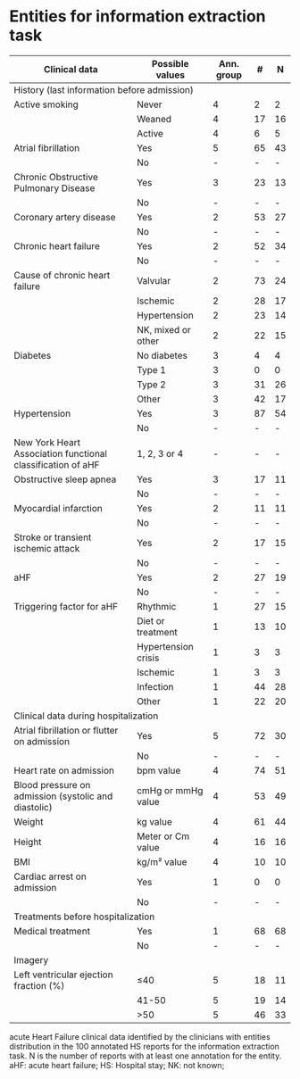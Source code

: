 # Entities for information extraction task


<table class="tg">
<thead>
  <tr>
    <th class="tg-llyw">Clinical data</th>
    <th class="tg-llyw">Possible values</th>
    <th class="tg-34fe">Ann. group</th>
    <th class="tg-34fe">#</th>
    <th class="tg-34fe">N</th>
  </tr>
</thead>
<tbody>
  <tr>
    <td class="tg-ku1y" colspan="5">History (last information before admission)</td>
  </tr>
  <tr>
    <td class="tg-0pky">Active smoking</td>
    <td class="tg-0pky">Never</td>
    <td class="tg-c3ow">4</td>
    <td class="tg-c3ow">2</td>
    <td class="tg-c3ow">2</td>
  </tr>
  <tr>
    <td class="tg-0pky"></td>
    <td class="tg-0pky">Weaned</td>
    <td class="tg-c3ow">4</td>
    <td class="tg-c3ow">17</td>
    <td class="tg-c3ow">16</td>
  </tr>
  <tr>
    <td class="tg-0pky"></td>
    <td class="tg-0pky">Active</td>
    <td class="tg-c3ow">4</td>
    <td class="tg-c3ow">6</td>
    <td class="tg-c3ow">5</td>
  </tr>
  <tr>
    <td class="tg-0pky">Atrial fibrillation</td>
    <td class="tg-0pky">Yes</td>
    <td class="tg-c3ow">5</td>
    <td class="tg-c3ow">65</td>
    <td class="tg-c3ow">43</td>
  </tr>
  <tr>
    <td class="tg-0pky"></td>
    <td class="tg-0pky">No</td>
    <td class="tg-c3ow">-</td>
    <td class="tg-c3ow">-</td>
    <td class="tg-c3ow">-</td>
  </tr>
  <tr>
    <td class="tg-0pky">Chronic Obstructive Pulmonary Disease</td>
    <td class="tg-0pky">Yes</td>
    <td class="tg-c3ow">3</td>
    <td class="tg-c3ow">23</td>
    <td class="tg-c3ow">13</td>
  </tr>
  <tr>
    <td class="tg-0pky"></td>
    <td class="tg-0pky">No</td>
    <td class="tg-c3ow">-</td>
    <td class="tg-c3ow">-</td>
    <td class="tg-c3ow">-</td>
  </tr>
  <tr>
    <td class="tg-0pky">Coronary artery disease</td>
    <td class="tg-0pky">Yes</td>
    <td class="tg-c3ow">2</td>
    <td class="tg-c3ow">53</td>
    <td class="tg-c3ow">27</td>
  </tr>
  <tr>
    <td class="tg-0pky"></td>
    <td class="tg-0pky">No</td>
    <td class="tg-c3ow">-</td>
    <td class="tg-c3ow">-</td>
    <td class="tg-c3ow">-</td>
  </tr>
  <tr>
    <td class="tg-0pky">Chronic heart failure</td>
    <td class="tg-0pky">Yes</td>
    <td class="tg-c3ow">2</td>
    <td class="tg-c3ow">52</td>
    <td class="tg-c3ow">34</td>
  </tr>
  <tr>
    <td class="tg-0pky"></td>
    <td class="tg-0pky">No</td>
    <td class="tg-c3ow">-</td>
    <td class="tg-c3ow">-</td>
    <td class="tg-c3ow">-</td>
  </tr>
  <tr>
    <td class="tg-0pky">Cause of chronic heart failure</td>
    <td class="tg-0pky">Valvular</td>
    <td class="tg-c3ow">2</td>
    <td class="tg-c3ow">73</td>
    <td class="tg-c3ow">24</td>
  </tr>
  <tr>
    <td class="tg-0pky"></td>
    <td class="tg-0pky">Ischemic</td>
    <td class="tg-c3ow">2</td>
    <td class="tg-c3ow">28</td>
    <td class="tg-c3ow">17</td>
  </tr>
  <tr>
    <td class="tg-0pky"></td>
    <td class="tg-0pky">Hypertension</td>
    <td class="tg-c3ow">2</td>
    <td class="tg-c3ow">23</td>
    <td class="tg-c3ow">14</td>
  </tr>
  <tr>
    <td class="tg-0pky"></td>
    <td class="tg-0pky">NK, mixed or other</td>
    <td class="tg-c3ow">2</td>
    <td class="tg-c3ow">22</td>
    <td class="tg-c3ow">15</td>
  </tr>
  <tr>
    <td class="tg-0pky">Diabetes</td>
    <td class="tg-0pky">No diabetes</td>
    <td class="tg-c3ow">3</td>
    <td class="tg-c3ow">4</td>
    <td class="tg-c3ow">4</td>
  </tr>
  <tr>
    <td class="tg-0pky"></td>
    <td class="tg-0pky">Type 1</td>
    <td class="tg-c3ow">3</td>
    <td class="tg-c3ow">0</td>
    <td class="tg-c3ow">0</td>
  </tr>
  <tr>
    <td class="tg-0pky"></td>
    <td class="tg-0pky">Type 2</td>
    <td class="tg-c3ow">3</td>
    <td class="tg-c3ow">31</td>
    <td class="tg-c3ow">26</td>
  </tr>
  <tr>
    <td class="tg-0pky"></td>
    <td class="tg-0pky">Other</td>
    <td class="tg-c3ow">3</td>
    <td class="tg-c3ow">42</td>
    <td class="tg-c3ow">17</td>
  </tr>
  <tr>
    <td class="tg-0pky">Hypertension</td>
    <td class="tg-0pky">Yes</td>
    <td class="tg-c3ow">3</td>
    <td class="tg-c3ow">87</td>
    <td class="tg-c3ow">54</td>
  </tr>
  <tr>
    <td class="tg-0pky"></td>
    <td class="tg-0pky">No</td>
    <td class="tg-c3ow">-</td>
    <td class="tg-c3ow">-</td>
    <td class="tg-c3ow">-</td>
  </tr>
  <tr>
    <td class="tg-0pky">New York Heart Association functional classification of aHF</td>
    <td class="tg-0pky">1, 2, 3 or 4</td>
    <td class="tg-c3ow">-</td>
    <td class="tg-c3ow">-</td>
    <td class="tg-c3ow">-</td>
  </tr>
  <tr>
    <td class="tg-0pky">Obstructive sleep apnea</td>
    <td class="tg-0pky">Yes</td>
    <td class="tg-c3ow">3</td>
    <td class="tg-c3ow">17</td>
    <td class="tg-c3ow">11</td>
  </tr>
  <tr>
    <td class="tg-0pky"></td>
    <td class="tg-0pky">No</td>
    <td class="tg-c3ow">-</td>
    <td class="tg-c3ow">-</td>
    <td class="tg-c3ow">-</td>
  </tr>
  <tr>
    <td class="tg-0pky">Myocardial infarction</td>
    <td class="tg-0pky">Yes</td>
    <td class="tg-c3ow">2</td>
    <td class="tg-c3ow">11</td>
    <td class="tg-c3ow">11</td>
  </tr>
  <tr>
    <td class="tg-0pky"></td>
    <td class="tg-0pky">No</td>
    <td class="tg-c3ow">-</td>
    <td class="tg-c3ow">-</td>
    <td class="tg-c3ow">-</td>
  </tr>
  <tr>
    <td class="tg-0pky">Stroke or transient ischemic attack</td>
    <td class="tg-0pky">Yes</td>
    <td class="tg-c3ow">2</td>
    <td class="tg-c3ow">17</td>
    <td class="tg-c3ow">15</td>
  </tr>
  <tr>
    <td class="tg-0pky"></td>
    <td class="tg-0pky">No</td>
    <td class="tg-c3ow">-</td>
    <td class="tg-c3ow">-</td>
    <td class="tg-c3ow">-</td>
  </tr>
  <tr>
    <td class="tg-0pky">aHF</td>
    <td class="tg-0pky">Yes</td>
    <td class="tg-c3ow">2</td>
    <td class="tg-c3ow">27</td>
    <td class="tg-c3ow">19</td>
  </tr>
  <tr>
    <td class="tg-0pky"></td>
    <td class="tg-0pky">No</td>
    <td class="tg-c3ow">-</td>
    <td class="tg-c3ow">-</td>
    <td class="tg-c3ow">-</td>
  </tr>
  <tr>
    <td class="tg-0pky">Triggering factor for aHF</td>
    <td class="tg-0pky">Rhythmic</td>
    <td class="tg-c3ow">1</td>
    <td class="tg-c3ow">27</td>
    <td class="tg-c3ow">15</td>
  </tr>
  <tr>
    <td class="tg-0pky"></td>
    <td class="tg-0pky">Diet or treatment</td>
    <td class="tg-c3ow">1</td>
    <td class="tg-c3ow">13</td>
    <td class="tg-c3ow">10</td>
  </tr>
  <tr>
    <td class="tg-0pky"></td>
    <td class="tg-0pky">Hypertension crisis</td>
    <td class="tg-c3ow">1</td>
    <td class="tg-c3ow">3</td>
    <td class="tg-c3ow">3</td>
  </tr>
  <tr>
    <td class="tg-0pky"></td>
    <td class="tg-0pky">Ischemic</td>
    <td class="tg-c3ow">1</td>
    <td class="tg-c3ow">3</td>
    <td class="tg-c3ow">3</td>
  </tr>
  <tr>
    <td class="tg-0pky"></td>
    <td class="tg-0pky">Infection</td>
    <td class="tg-c3ow">1</td>
    <td class="tg-c3ow">44</td>
    <td class="tg-c3ow">28</td>
  </tr>
  <tr>
    <td class="tg-0pky"></td>
    <td class="tg-0pky">Other</td>
    <td class="tg-c3ow">1</td>
    <td class="tg-c3ow">22</td>
    <td class="tg-c3ow">20</td>
  </tr>
  <tr>
    <td class="tg-x6qq" colspan="5">Clinical data during hospitalization</td>
  </tr>
  <tr>
    <td class="tg-0pky">Atrial fibrillation or flutter on admission</td>
    <td class="tg-0pky">Yes</td>
    <td class="tg-c3ow">5</td>
    <td class="tg-c3ow">72</td>
    <td class="tg-c3ow">30</td>
  </tr>
  <tr>
    <td class="tg-0pky"></td>
    <td class="tg-0pky">No</td>
    <td class="tg-c3ow">-</td>
    <td class="tg-c3ow">-</td>
    <td class="tg-c3ow">-</td>
  </tr>
  <tr>
    <td class="tg-0pky">Heart rate on admission</td>
    <td class="tg-0pky">bpm value</td>
    <td class="tg-c3ow">4</td>
    <td class="tg-c3ow">74</td>
    <td class="tg-c3ow">51</td>
  </tr>
  <tr>
    <td class="tg-0pky">Blood pressure on admission (systolic and diastolic)</td>
    <td class="tg-0pky">cmHg or mmHg value</td>
    <td class="tg-c3ow">4</td>
    <td class="tg-c3ow">53</td>
    <td class="tg-c3ow">49</td>
  </tr>
  <tr>
    <td class="tg-0pky">Weight</td>
    <td class="tg-0pky">kg value</td>
    <td class="tg-c3ow">4</td>
    <td class="tg-c3ow">61</td>
    <td class="tg-c3ow">44</td>
  </tr>
  <tr>
    <td class="tg-0pky">Height</td>
    <td class="tg-0pky">Meter or Cm value</td>
    <td class="tg-c3ow">4</td>
    <td class="tg-c3ow">16</td>
    <td class="tg-c3ow">16</td>
  </tr>
  <tr>
    <td class="tg-0pky">BMI</td>
    <td class="tg-0pky">kg/m&sup2; value</td>
    <td class="tg-c3ow">4</td>
    <td class="tg-c3ow">10</td>
    <td class="tg-c3ow">10</td>
  </tr>
  <tr>
    <td class="tg-0pky">Cardiac arrest on admission</td>
    <td class="tg-0pky">Yes</td>
    <td class="tg-c3ow">1</td>
    <td class="tg-c3ow">0</td>
    <td class="tg-c3ow">0</td>
  </tr>
  <tr>
    <td class="tg-0pky"></td>
    <td class="tg-0pky">No</td>
    <td class="tg-c3ow">-</td>
    <td class="tg-c3ow">-</td>
    <td class="tg-c3ow">-</td>
  </tr>
  <tr>
    <td class="tg-x6qq" colspan="5">Treatments before hospitalization</td>
  </tr>
  <tr>
    <td class="tg-0pky">Medical treatment</td>
    <td class="tg-0pky">Yes</td>
    <td class="tg-c3ow">1</td>
    <td class="tg-c3ow">68</td>
    <td class="tg-c3ow">68</td>
  </tr>
  <tr>
    <td class="tg-0pky"></td>
    <td class="tg-0pky">No</td>
    <td class="tg-c3ow">-</td>
    <td class="tg-c3ow">-</td>
    <td class="tg-c3ow">-</td>
  </tr>
  <tr>
    <td class="tg-x6qq" colspan="5">Imagery</td>
  </tr>
  <tr>
    <td class="tg-0pky">Left ventricular ejection fraction (%)</td>
    <td class="tg-0pky">&le;40</td>
    <td class="tg-c3ow">5</td>
    <td class="tg-c3ow">18</td>
    <td class="tg-c3ow">11</td>
  </tr>
  <tr>
    <td class="tg-0pky"></td>
    <td class="tg-0pky">41-50</td>
    <td class="tg-c3ow">5</td>
    <td class="tg-c3ow">19</td>
    <td class="tg-c3ow">14</td>
  </tr>
  <tr>
    <td class="tg-0pky"></td>
    <td class="tg-0pky">>50</td>
    <td class="tg-c3ow">5</td>
    <td class="tg-c3ow">46</td>
    <td class="tg-c3ow">33</td>
  </tr>
</tbody>
</table>

acute Heart Failure clinical data identified by the clinicians with entities distribution in the 100 annotated HS reports for the information extraction task. N is the number of reports with at least one annotation for the entity. aHF: acute heart failure; HS: Hospital stay; NK: not known;
